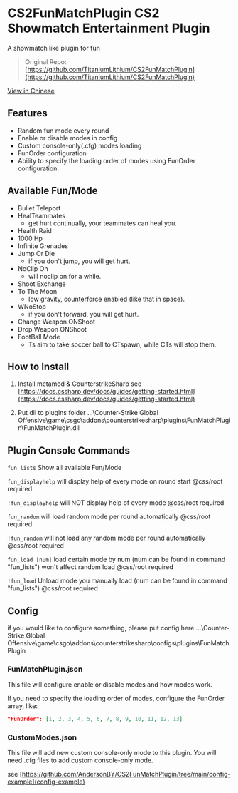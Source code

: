 # **CS2FunMatchPlugin CS2 Showmatch Entertainment Plugin**
A showmatch like plugin for fun

> Original Repo: [https://github.com/TitaniumLithium/CS2FunMatchPlugin](https://github.com/TitaniumLithium/CS2FunMatchPlugin)

[View in Chinese](README.md)

## Features

- Random fun mode every round
- Enable or disable modes in config
- Custom console-only(.cfg) modes loading
- FunOrder configuration
- Ability to specify the loading order of modes using FunOrder configuration.

## Available Fun/Mode

- Bullet Teleport
- HealTeammates
  - get hurt continually, your teammates can heal you.
- Health Raid
- 1000 Hp
- Infinite Grenades
- Jump Or Die
  - if you don't jump, you will get hurt.
- NoClip On
  - will noclip on for a while.
- Shoot Exchange
- To The Moon
  - low gravity, counterforce enabled (like that in space).
- WNoStop
  - if you don't forward, you will get hurt.
- Change Weapon ONShoot
- Drop Weapon ONShoot
- FootBall Mode
  - Ts aim to take soccer ball to CTspawn, while CTs will stop them.

## How to Install

1. Install metamod & CounterstrikeSharp
see [https://docs.cssharp.dev/docs/guides/getting-started.html](https://docs.cssharp.dev/docs/guides/getting-started.html)

2. Put dll to plugins folder
...\Counter-Strike Global Offensive\game\csgo\addons\counterstrikesharp\plugins\FunMatchPlugin\FunMatchPlugin.dll

## Plugin Console Commands
`fun_lists` Show all available Fun/Mode

`fun_displayhelp` will display help of every mode on round start @css/root required

`!fun_displayhelp` will NOT display help of every mode @css/root required

`fun_random` will load random mode per round automatically @css/root required

`!fun_random` will not load any random mode per round automatically @css/root required

`fun_load [num]` load certain mode by num (num can be found in command "fun_lists") won't affect random load @css/root required

`!fun_load` Unload mode you manually load (num can be found in command "fun_lists") @css/root required

## Config

if you would like to configure something, please put config here
...\Counter-Strike Global Offensive\game\csgo\addons\counterstrikesharp\configs\plugins\FunMatchPlugin

### FunMatchPlugin.json
This file will configure enable or disable modes and how modes work.

If you need to specify the loading order of modes, configure the FunOrder array, like:

```json
"FunOrder": [1, 2, 3, 4, 5, 6, 7, 8, 9, 10, 11, 12, 13]
```

### CustomModes.json
This file will add new custom console-only mode to this plugin.
You will need .cfg files to add custom console-only mode.

see [https://github.com/AndersonBY/CS2FunMatchPlugin/tree/main/config-example](config-example)